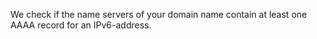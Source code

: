 We check if the name servers of your domain name contain at least one AAAA record for an IPv6-address.
